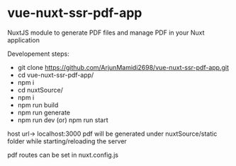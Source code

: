 # vue-nuxt-ssr-pdf-app
NuxtJS module to generate PDF files and manage PDF in your Nuxt application

Developement steps:
- git clone https://github.com/ArjunMamidi2698/vue-nuxt-ssr-pdf-app.git
- cd vue-nuxt-ssr-pdf-app/
- npm i
- cd nuxtSource/
- npm i
- npm run build
- npm run generate
- npm run dev (or) npm run start

host url-> localhost:3000
pdf will be generated under nuxtSource/static folder while starting/reloading the server

pdf routes can be set in nuxt.config.js
